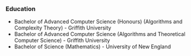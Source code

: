 
### Education
- Bachelor of Advanced Computer Science (Honours) (Algorithms and Complexity Theory) - Griffith University
- Bachelor of Advanced Computer Science (Algorithms and Theoretical Computer Science) - Griffith University
- Bachelor of Science (Mathematics) - University of New England

